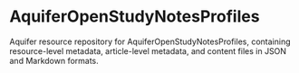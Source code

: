 # AquiferOpenStudyNotesProfiles
Aquifer resource repository for AquiferOpenStudyNotesProfiles, containing resource-level metadata, article-level metadata, and content files in JSON and Markdown formats.
